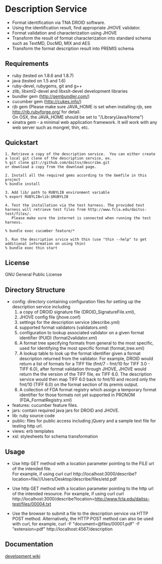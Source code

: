 Description Service
==========================
* Format identification via TNA DROID software.
* Using the identification result, find appropriate JHOVE validator.  
* Format validation and characterization using JHOVE
* Transform the result of format characterization into standard schema such as TextMD, DocMD, MIX and AES
* Transform the format description result into PREMIS schema

Requirements
------------
* ruby (tested on 1.8.6 and 1.8.7)
* java (tested on 1.5 and 1.6)
* ruby-devel, rubygems, git and g++
* zlib, libxml2-devel and libxslt-devel development libraries
* bundler gem (http://gembundler.com/)
* cucumber gem (http://cukes.info/)
* rjb gem (Please make sure JAVA_HOME is set when installing rjb, see http://rjb.rubyforge.org/ for detail.  
  On OSX, the JAVA_HOME should be set to "/Library/Java/Home")
* sinatra gem - a minimal web application framework.  It will work with any web server such as mongrel, thin, etc.

Quickstart
----------
	1. Retrieve a copy of the description service.  You can either create a local git clone of the description service, ex.
	% git clone git://github.com/daitss/describe.git
	or download a copy from the download page.
	
	2. Install all the required gems according to the Gemfile in this project
	% bundle install
	
	3. Add lib/ path to RUBYLIB environment variable
	% export RUBYLIB=lib:$RUBYLIB
	
	4. Test the installation via the test harness. The provided test harness will retrieve test files from http://www.fcla.edu/daitss-test/files/.  
	   Please make sure the internet is connected when running the test harness.
	
	% bundle exec cucumber feature/*
	
	5. Run the description srvice with thin (use "thin --help" to get additional information on using thin)
	% bundle exec thin start 

License
-------
GNU General Public License

Directory Structure
-------------------
* config: directory containing configuration files for setting up the description service including 
  1. a copy of DROID signature file (DROID_SignatureFile.xml),
  2. JHOVE config file (jhove.conf)
  3. settings for the description service (describe.yml)
  4. supported format validators (validators.xml)
  5. configuration to lookup associated validator on a given format identifier (PUID) (format2validator.xml)
  6. A format tree specifying formats from general to the most specific, used for identifying the most specific format (format_tree.xml)
  7. A lookup table to look up the format identifier given a format description returned from the validator.  For example,
     DROID would return a list of formats for a TIFF file (fmt/7 - fmt/10 for TIFF 3.0 - TIFF 6.0), after format validation through JHOVE,
     JHOVE would return the the version of the TIFF file, ex TIFF 6.0.  The description service would then map TIFF 6.0
     back to fmt/10 and record only the fmt/10 (TIFF 6.0) on the format section of its premis output.
  8. A collection of FDA format registry which assign a temporary format identifier for those formats not yet
     supported in PRONOM (FDA_FormatRegistry.xml)
* features: cucumber feature files. 
* jars: contain required java jars for DROID and JHOVE.
* lib: ruby source code
* public: files for public access including jQuery and a sample text file for testing http url.
* views: erb templates
* xsl: stylesheets for schema transformation

Usage
-----
* Use http GET method with a location parameter pointing to the FILE url of the intended file.  
  For example, if using curl
  curl http://localhost:3000/describe?location=file///Users/Desktop/describe/files/etd.pdf

* Use http GET method with a location parameter pointing to the http url of the intended resource.
  For example, if using curl
  curl http://localhost:3000/describe?location=http://www.fcla.edu/daitss-test/files/00004.txt

* Use the browser to submit a file to the description service via HTTP POST method.  Alternatively, the 
  HTTP POST method can also be used with curl, for example,
  curl -F "document=@files/00001.pdf" -F "extension=pdf" http://localhost:4567/description

Documentation
-------------
[development wiki](http://wiki.github.com/daitss/describe/)

